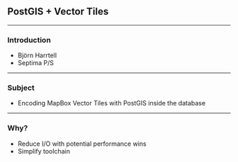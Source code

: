 ## PostGIS + Vector Tiles

---

### Introduction

* Björn Harrtell
* Septima P/S

---

### Subject

* Encoding MapBox Vector Tiles with PostGIS inside the database

---

### Why?

* Reduce I/O with potential performance wins
* Simplify toolchain